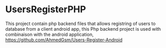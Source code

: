 # UsersRegisterPHP
This project contain php backend files that allows registring of users to database from a client android app,
this Php backend project  is used with combinaison with the android application,
https://github.com/AhmedGsm/Users-Register-Android
